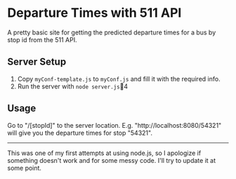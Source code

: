 # Departure Times with 511 API

A pretty basic site for getting the predicted departure times for a bus by stop
id from the 511 API. 

## Server Setup

1. Copy `myConf-template.js` to `myConf.js` and fill it with the required info.
2. Run the server with `node server.js`4

## Usage

Go to "/[stopId]" to the server location. E.g. "http://localhost:8080/54321"
will give you the departure times for stop "54321".

---
This was one of my first attempts at using node.js, so I apologize if something
doesn't work and for some messy code. I'll try to update it at some point. 
